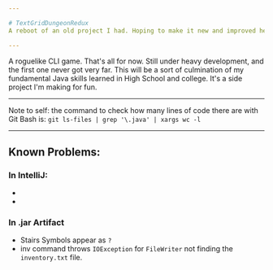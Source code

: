 ```yaml
---

# TextGridDungeonRedux
A reboot of an old project I had. Hoping to make it new and improved here.

---
```

A roguelike CLI game. That's all for now. Still under heavy development, and the first one never got very far.
This will be a sort of culmination of my fundamental Java skills learned in High School and college.
It's a side project I'm making for fun.

---

Note to self: the command to check how many lines of code there are with Git Bash is:
`git ls-files | grep '\.java' | xargs wc -l`

---

## Known Problems:
### In IntelliJ:

- 
- 

### In .jar Artifact

- Stairs Symbols appear as `?`
- inv command throws `IOException` for `FileWriter` not finding the `inventory.txt` file.
